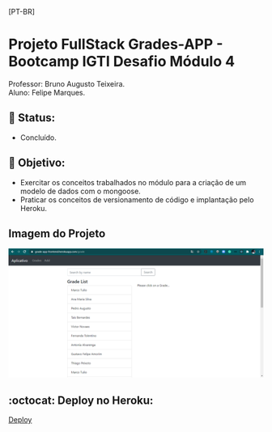 [PT-BR]

# Projeto FullStack Grades-APP - Bootcamp IGTI Desafio Módulo 4

Professor: Bruno Augusto Teixeira.<br>
Aluno: Felipe Marques.

## :memo: Status:

- Concluído.

## :dart: Objetivo:

- Exercitar os conceitos trabalhados no módulo para a criação de um modelo de
  dados com o mongoose.<br>
- Praticar os conceitos de versionamento de código e implantação pelo Heroku.<br>

## Imagem do Projeto

![Radio Podcast](public/grade-app.png)

## :octocat: Deploy no Heroku:

[Deploy](https://grade-app-frontend.herokuapp.com/)
